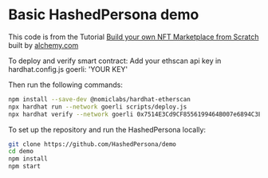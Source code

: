 # Basic HashedPersona demo

This code is from the Tutorial [Build your own NFT Marketplace from Scratch](https://docs.alchemy.com/alchemy/) built by [alchemy.com](https://alchemy.com)

To deploy and verify smart contract:
Add your ethscan api key in hardhat.config.js
      goerli: 'YOUR KEY'
      
Then run the following commands:
```bash
npm install --save-dev @nomiclabs/hardhat-etherscan
npx hardhat run --network goerli scripts/deploy.js
npx hardhat verify --network goerli 0x7514E3Cd9CF8556199464B007e6894C3E9FF0393
```

To set up the repository and run the HashedPersona locally:
```bash
git clone https://github.com/HashedPersona/demo
cd demo
npm install
npm start
```